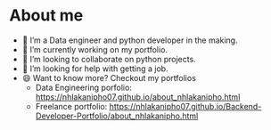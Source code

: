 # About me

- 🔭 I’m a Data engineer and python developer in the making.
- 🌱 I’m currently working on my portfolio.
- 👯 I’m looking to collaborate on python projects.
- 🤔 I’m looking for help with getting a job.
- 😄 Want to know more? Checkout my portfolios
  - Data Engineering porfolio: https://nhlakanipho07.github.io/about_nhlakanipho.html
  - Freelance portfolio: https://nhlakanipho07.github.io/Backend-Developer-Portfolio/about_nhlakanipho.html
